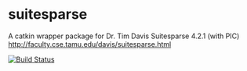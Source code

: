 suitesparse
===========

A catkin wrapper package for Dr. Tim Davis Suitesparse 4.2.1 (with PIC) http://faculty.cse.tamu.edu/davis/suitesparse.html

[![Build Status](http://129.132.38.183:8080/buildStatus/icon?job=suitesparse)](http://129.132.38.183:8080/buildStatus/icon?job=suitesparse)
